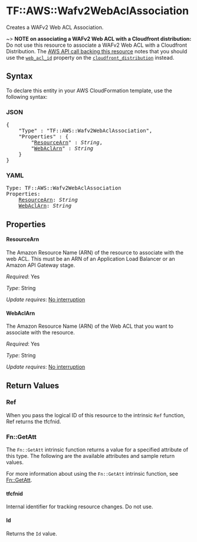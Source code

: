 # TF::AWS::Wafv2WebAclAssociation

Creates a WAFv2 Web ACL Association.

~> **NOTE on associating a WAFv2 Web ACL with a Cloudfront distribution:** Do not use this resource to associate a WAFv2 Web ACL with a Cloudfront Distribution. The [AWS API call backing this resource][1] notes that you should use the [`web_acl_id`][2] property on the [`cloudfront_distribution`][2] instead.

[1]: https://docs.aws.amazon.com/waf/latest/APIReference/API_AssociateWebACL.html
[2]: /docs/providers/aws/r/cloudfront_distribution.html#web_acl_id

## Syntax

To declare this entity in your AWS CloudFormation template, use the following syntax:

### JSON

<pre>
{
    "Type" : "TF::AWS::Wafv2WebAclAssociation",
    "Properties" : {
        "<a href="#resourcearn" title="ResourceArn">ResourceArn</a>" : <i>String</i>,
        "<a href="#webaclarn" title="WebAclArn">WebAclArn</a>" : <i>String</i>
    }
}
</pre>

### YAML

<pre>
Type: TF::AWS::Wafv2WebAclAssociation
Properties:
    <a href="#resourcearn" title="ResourceArn">ResourceArn</a>: <i>String</i>
    <a href="#webaclarn" title="WebAclArn">WebAclArn</a>: <i>String</i>
</pre>

## Properties

#### ResourceArn

The Amazon Resource Name (ARN) of the resource to associate with the web ACL. This must be an ARN of an Application Load Balancer or an Amazon API Gateway stage.

_Required_: Yes

_Type_: String

_Update requires_: [No interruption](https://docs.aws.amazon.com/AWSCloudFormation/latest/UserGuide/using-cfn-updating-stacks-update-behaviors.html#update-no-interrupt)

#### WebAclArn

The Amazon Resource Name (ARN) of the Web ACL that you want to associate with the resource.

_Required_: Yes

_Type_: String

_Update requires_: [No interruption](https://docs.aws.amazon.com/AWSCloudFormation/latest/UserGuide/using-cfn-updating-stacks-update-behaviors.html#update-no-interrupt)

## Return Values

### Ref

When you pass the logical ID of this resource to the intrinsic `Ref` function, Ref returns the tfcfnid.

### Fn::GetAtt

The `Fn::GetAtt` intrinsic function returns a value for a specified attribute of this type. The following are the available attributes and sample return values.

For more information about using the `Fn::GetAtt` intrinsic function, see [Fn::GetAtt](https://docs.aws.amazon.com/AWSCloudFormation/latest/UserGuide/intrinsic-function-reference-getatt.html).

#### tfcfnid

Internal identifier for tracking resource changes. Do not use.

#### Id

Returns the <code>Id</code> value.

